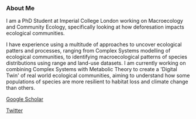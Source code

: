 ### About Me

I am a PhD Student at Imperial College London working on Macroecology and Community Ecology, specifically looking at how deforesation impacts ecological communities.

I have experience using a multitude of approaches to uncover ecological patters and processes, ranging from Complex Systems modelling of ecological communities, to identifying macroecological patterns of species distributions using range and land-use datasets. I am currently working on combining Complex Systems with Metabolic Theory to create a 'Digital Twin' of real world ecological communities, aiming to understand how some populations of species are more resilient to habitat loss and climate change than others.

[Google Scholar](https://scholar.google.com/citations?user=W5uydrsAAAAJ&hl=en)

[Twitter](https://twitter.com/Howes_Ben)

<!--
**Ben-Howes/Ben-Howes** is a ✨ _special_ ✨ repository because its `README.md` (this file) appears on your GitHub profile.

Here are some ideas to get you started:

- 🔭 I’m currently working on ...
- 🌱 I’m currently learning ...
- 👯 I’m looking to collaborate on ...
- 🤔 I’m looking for help with ...
- 💬 Ask me about ...
- 📫 How to reach me: ...
- 😄 Pronouns: ...
- ⚡ Fun fact: ...
-->
